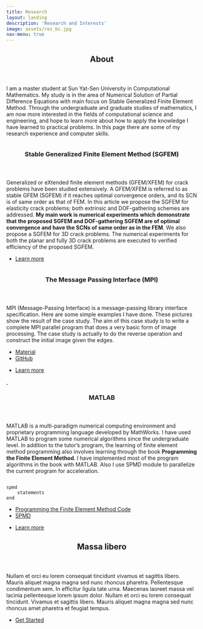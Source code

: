 ```yaml
---
title: Research
layout: landing
description: 'Research and Interests'
image: assets/res_bc.jpg
nav-menu: true
---
```


<!-- Main -->
<div id="main">

<!-- One -->
<section id="one">
	<div class="inner">
		<header class="major">
			<h2>About</h2>
		</header>
		<p>I am a master student at Sun Yat-Sen University in Computational Mathematics. My study is in the area of Numerical Solution of Partial Difference Equations with main focus on Stable Generalized Finite Element Method. Through the undergraduate and graduate studies of mathematics, I am now more interested in the fields of computational science and engineering, and hope to learn more about how to apply the knowledge I have learned to practical problems. In this page there are some of my research experience and computer skills.</p>
	</div>
</section>

<!-- Two -->
<section id="two" class="spotlights">
	<section>
		<a href="assets/Research.jpg" class="image">
			<img src="assets/Research.jpg" alt="" data-position="right center"/>
		</a>
		<div class="content">
			<div class="inner">
				<header class="major">
					<h3>Stable Generalized Finite Element Method (SGFEM)</h3>
				</header>
				<p>Generalized or eXtended finite element methods (GFEM/XFEM) for crack problems have been studied extensively. A GFEM/XFEM is referred to as stable GFEM (SGFEM) if it reaches optimal convergence orders, and its SCN is of same order as that of FEM. In this article we propose the SGFEM for elasticity crack problems; both extrinsic and DOF-gathering schemes are addressed. <b>My main work is numerical experiments
which demonstrate that the proposed SGFEM and DOF-gathering SGFEM are of optimal convergence and have the SCNs of same order as in the FEM</b>. We also propose a SGFEM for 3D crack problems. The numerical experiments for both the planar and fully 3D crack problems are executed to verified efficiency of the proposed SGFEM.</p>
				<ul class="actions">
					<li><a href="https://doi.org/10.1002/nme.6347" class="button">Learn more</a></li>
				</ul>
			</div>
		</div>
	</section>
	<section>
		<a href="landing.html" class="image">
			<div class="box alt">
				<div class="row 50% uniform">
					<div class="4u"><span class="image fit"><img src="assets/edge192x128.jpg" alt="" /></span></div>
					<div class="4u"><span class="image fit"><img src="assets/edge512x384.jpg" alt="" /></span></div>
					<!-- Break -->
					<div class="4u"><span class="image fit"><img src="assets/edge768x768.jpg" alt="" /></span></div>
					<div class="4u"><span class="image fit"><img src="assets/mpi_image192x128.jpg" alt="" /></span></div>
					<!-- Break -->
					<div class="4u"><span class="image fit"><img src="assets/mpi_image512x384.jpg" alt="" /></span></div>
					<div class="4u"><span class="image fit"><img src="assets/mpi_image768x768.jpg" alt="" /></span></div>
				</div>
			</div>
		</a>
		<div class="content">
			<div class="inner">
				<header class="major">
					<h3>The Message Passing Interface (MPI)</h3>
				</header>
				<p>MPI (Message-Passing Interface) is a message-passing library interface specification. Here are some simple examples I have done. These pictures show the result of the case study. The aim of this case study is to write a complete MPI parallel program that does a very basic form of image processing. The case study is actually to do the reverse operation and construct the initial image given the edges. 
				<ul>
					<li><a href="http://archer.ac.uk/training/course-material/2014/07/MPI_Edi/">Material</a></li>
					<li><a href="https://github.com/CuiCu-618/MPI">GitHub</a></li>
				</ul>
				</p>
				<ul class="actions">
					<li><a href="https://github.com/CuiCu-618" class="button">Learn more</a></li>
				</ul>
			</div>
		</div>
	</section>
	<section>
		<a href="generic.html" class="image">
			<img src="assets/times_for_fixed_nel_129 copy.jpg" alt="" />
			<img src="assets/times_for_proc_40 copy.jpg" alt="" />
		</a>
		<div class="content">
			<div class="inner">
				<header class="major">
					<h3>MATLAB</h3>
				</header>
				<p>MATLAB is a multi-paradigm numerical computing environment and proprietary programming language developed by MathWorks. I have used MATLAB to program some numerical algorithms since the undergraduate level. In addition to the tutor’s program, the learning of finite element method programming also involves learning through the book <b>Programming the Finite Element Method</b>. I have implemented most of the program algorithms in the book with MATLAB. Also I use SPMD module to parallelize the current program for acceleration. </p>		
<pre><code>
spmd
    statements
end
</code></pre>
				<ul>
					<li><a href="https://github.com/CuiCu-618/matlab_version">Programming the Finite Element Method Code</a></li>
					<li><a href="https://www.mathworks.com/help/parallel-computing/spmd.html?s_tid=srchtitle">SPMD</a></li>
				</ul>
				<ul class="actions">
					<li><a href="generic.html" class="button">Learn more</a></li>
				</ul>
			</div>
		</div>
	</section>
</section>

<!-- Three -->
<section id="three">
	<div class="inner">
		<header class="major">
			<h2>Massa libero</h2>
		</header>
		<p>Nullam et orci eu lorem consequat tincidunt vivamus et sagittis libero. Mauris aliquet magna magna sed nunc rhoncus pharetra. Pellentesque condimentum sem. In efficitur ligula tate urna. Maecenas laoreet massa vel lacinia pellentesque lorem ipsum dolor. Nullam et orci eu lorem consequat tincidunt. Vivamus et sagittis libero. Mauris aliquet magna magna sed nunc rhoncus amet pharetra et feugiat tempus.</p>
		<ul class="actions">
			<li><a href="generic.html" class="button next">Get Started</a></li>
		</ul>
	</div>
</section>

</div>
